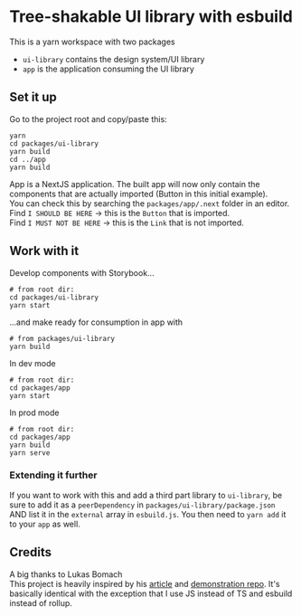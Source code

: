 # Tree-shakable UI library with esbuild

This is a yarn workspace with two packages

- `ui-library` contains the design system/UI library
- `app` is the application consuming the UI library

## Set it up

Go to the project root and copy/paste this:

```shell
yarn
cd packages/ui-library
yarn build
cd ../app
yarn build
```

App is a NextJS application. The built app will now only contain the components that are actually imported (Button in this initial example).  
You can check this by searching the `packages/app/.next` folder in an editor. Find `I SHOULD BE HERE` -> this is the `Button` that is imported.  
Find `I MUST NOT BE HERE` -> this is the `Link` that is not imported.

## Work with it

Develop components with Storybook...

```shell
# from root dir:
cd packages/ui-library
yarn start
```

...and make ready for consumption in app with

```shell
# from packages/ui-library
yarn build
```

In dev mode

```shell
# from root dir:
cd packages/app
yarn start
```

In prod mode

```shell
# from root dir:
cd packages/app
yarn build
yarn serve
```

### Extending it further

If you want to work with this and add a third part library to `ui-library`, be sure to add it as a `peerDependency` in `packages/ui-library/package.json` AND list it in the `external` array in `esbuild.js`. You then need to `yarn add` it to your `app` as well.

## Credits

A big thanks to Lukas Bomach  
This project is heavily inspired by his [article](https://dev.to/lukasbombach/how-to-write-a-tree-shakable-component-library-4ied) and [demonstration repo](https://github.com/LukasBombach/tree-shakable-component-library). It's basically identical with the exception that I use JS instead of TS and esbuild instead of rollup.
